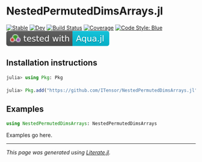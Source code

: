 # NestedPermutedDimsArrays.jl

[![Stable](https://img.shields.io/badge/docs-stable-blue.svg)](https://ITensor.github.io/NestedPermutedDimsArrays.jl/stable/)
[![Dev](https://img.shields.io/badge/docs-dev-blue.svg)](https://ITensor.github.io/NestedPermutedDimsArrays.jl/dev/)
[![Build Status](https://github.com/ITensor/NestedPermutedDimsArrays.jl/actions/workflows/CI.yml/badge.svg?branch=main)](https://github.com/ITensor/NestedPermutedDimsArrays.jl/actions/workflows/CI.yml?query=branch%3Amain)
[![Coverage](https://codecov.io/gh/ITensor/NestedPermutedDimsArrays.jl/branch/main/graph/badge.svg)](https://codecov.io/gh/ITensor/NestedPermutedDimsArrays.jl)
[![Code Style: Blue](https://img.shields.io/badge/code%20style-blue-4495d1.svg)](https://github.com/invenia/BlueStyle)
[![Aqua](https://raw.githubusercontent.com/JuliaTesting/Aqua.jl/master/badge.svg)](https://github.com/JuliaTesting/Aqua.jl)

## Installation instructions

```julia
julia> using Pkg: Pkg

julia> Pkg.add("https://github.com/ITensor/NestedPermutedDimsArrays.jl")
```

## Examples

````julia
using NestedPermutedDimsArrays: NestedPermutedDimsArrays
````

Examples go here.

---

*This page was generated using [Literate.jl](https://github.com/fredrikekre/Literate.jl).*

